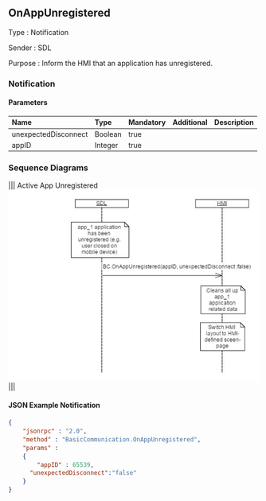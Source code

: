 ## OnAppUnregistered

Type
: Notification

Sender
: SDL

Purpose
: Inform the HMI that an application has unregistered.

### Notification

#### Parameters

|Name|Type|Mandatory|Additional|Description|
|:---|:---|:--------|:---------|:----------|
|unexpectedDisconnect|Boolean|true|||
|appID|Integer|true|||

### Sequence Diagrams
|||
Active App Unregistered
![OnAppUnregistered](./assets/OnAppUnregistered.png)
|||

#### JSON Example Notification
```json
{
	"jsonrpc" : "2.0",
	"method" : "BasicCommunication.OnAppUnregistered",
	"params" :
	{
		"appID" : 65539,
      "unexpectedDisconnect":"false"
	}
}
```
